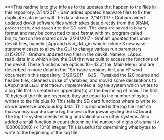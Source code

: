 ***This readme is to give info as to the updates that happen to the files in this repository.
2/14/2017 - Sam added updated hardware files to fix the duplicate data issue with the data stream. 
2/14/2017 - Graham added updated devkit software files which takes data directly from the DRAM, processes it, and saves it to the SD card.
The data are saved in binary format and may be converted to text format with my program called bin_to_text on the shared drive.
2/24/2017 - Graham updated the LunaH devkit files, namely LApp and read_data_in which include 3 new case statement cases to allow the GUI to change various run parameters.
3/15/2017 - Graham updated two files in the devkit. Namely, LApp.c, read_data_in.c which allow the GUI that was built to access the functions of the devkit. These functions are options 10 - 13 at the 'Main Menu' and are described in more detail in the "Software versions for Luna H" word document in this repository.
3/29/2017 - GJS - Tweaked the I2C source and header files, cleaned up use of variables, and moved some declarations to LApp.h and LI2C_Interface.h. Implemented a log file system which writes to a log file that is created (or appended to) at the beginning of main. The first 10 bytes of the file are reserved; they are equal to the number of bytes written to the file plus 10. This tells the SD card functions where to write to so we preserve previous log data. This is included in the log file itself so that we may use the same log file even after power cycling the uZ board. The log file system needs testing and validation on other systems. Also added a small function to count determine the number of digits of a small (< 1000000000) (< 10^8) integer. This is useful for determining what bytes to write to the beginning of the log file.
